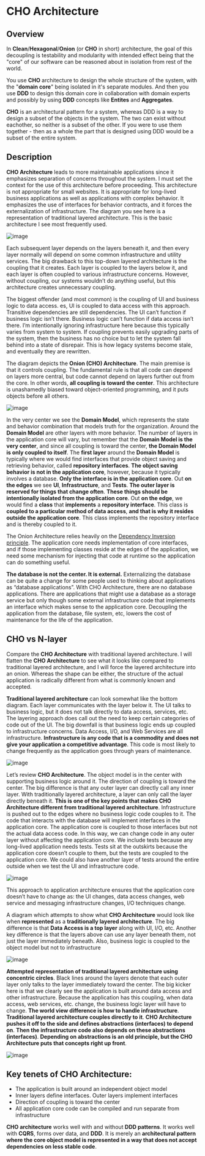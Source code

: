 # CHO Architecture

## Overview

In **Clean**/**Hexagonal**/**Onion** (or **CHO** in short) architecture, the goal of this decoupling is testability and modularity with intended effect being that the "core" of our software can be reasoned about in isolation from rest of the world.

You use **CHO** architecture to design the whole structure of the system, with the "**domain core**" being isolated in it's separate modules. And then you use **DDD** to design this domain core in collaboration with domain experts and possibly by using **DDD** concepts like **Entites** and **Aggregates**.

**CHO** is an architectural pattern for a system, whereas DDD is a way to design a subset of the objects in the system. The two can exist without eachother, so neither is a subset of the other. If you were to use them together - then as a whole the part that is designed using DDD would be a subset of the entire system.


## Description

**CHO Architecture** leads to more maintainable applications since it emphasizes separation of concerns throughout the system. I must set the context for the use of this architecture before proceeding. This architecture is not appropriate for small websites. It is appropriate for long-lived business applications as well as applications with complex behavior. It emphasizes the use of interfaces for behavior contracts, and it forces the externalization of infrastructure. The diagram you see here is a representation of traditional layered architecture. This is the basic architecture I see most frequently used.  

![image](https://user-images.githubusercontent.com/34960418/205276899-ea34738a-38d5-46bd-b729-653395a0135c.png)

Each subsequent layer depends on the layers beneath it, and then every layer normally will depend on some common infrastructure and utility services. The big drawback to this top-down layered architecture is the coupling that it creates. Each layer is coupled to the layers below it, and each layer is often coupled to various infrastructure concerns. However, without coupling, our systems wouldn’t do anything useful, but this architecture creates unnecessary coupling.

The biggest offender (and most common) is the coupling of UI and business logic to data access. es, UI is coupled to data access with this approach. Transitive dependencies are still dependencies. The UI can’t function if business logic isn’t there. Business logic can’t function if data access isn’t there. I’m intentionally ignoring infrastructure here because this typically varies from system to system. If coupling prevents easily upgrading parts of the system, then the business has no choice but to let the system fall behind into a state of disrepair. This is how legacy systems become stale, and eventually they are rewritten.

The diagram depicts the **Onion (CHO) Architecture**. The main premise is that it controls coupling. The fundamental rule is that all code can depend on layers more central, but code cannot depend on layers further out from the core. In other words, **all coupling is toward the center**. This architecture is unashamedly biased toward object-oriented programming, and it puts objects before all others.

![image](https://user-images.githubusercontent.com/34960418/205277792-cdb68bb2-ffe6-41c0-900d-364469c2eb64.png)

In the very center we see the **Domain Model**, which represents the state and behavior combination that models truth for the organization. Around the **Domain Model** are other layers with more behavior. The number of layers in the application core will vary, but remember that the **Domain Model is the very center**, and since all coupling is toward the center, **the Domain Model is only coupled to itself**. The **first layer** around the **Domain Model** is typically where we would find interfaces that provide object saving and retrieving behavior, called **repository interfaces**. **The object saving behavior is not in the application core**, however, because it typically involves a database. **Only the interface is in the application core**. Out **on the edges** we see **UI**, **Infrastructure**, and **Tests**. **The outer layer is reserved for things that change often**. **These things should be intentionally isolated from the application core**. Out **on the edge**, we would find a **class** that **implements** a **repository interface**. This class is **coupled to a particular method of data access**, **and that is why it resides outside the application core**. This class implements the repository interface and is thereby coupled to it.

The Onion Architecture relies heavily on the [Dependency Inversion principle](https://en.wikipedia.org/wiki/Dependency_inversion_principle). The application core needs implementation of core interfaces, and if those implementing classes reside at the edges of the application, we need some mechanism for injecting that code at runtime so the application can do something useful.

**The database is not the center. It is external.** Externalizing the database can be quite a change for some people used to thinking about applications as “database applications”. With CHO Architecture, there are no database applications. There are applications that might use a database as a storage service but only though some external infrastructure code that implements an interface which makes sense to the application core. Decoupling the application from the database, file system, etc, lowers the cost of maintenance for the life of the application.


## CHO vs N-layer

Compare the **CHO Architecture** with traditional layered architecture. I will flatten the **CHO Architecture** to see what it looks like compared to traditional layered architecture, and I will force the layered architecture into an onion. Whereas the shape can be either, the structure of the actual application is radically different from what is commonly known and accepted.

**Traditional layered architecture** can look somewhat like the bottom diagram. Each layer communicates with the layer below it. The UI talks to business logic, but it does not talk directly to data access, services, etc. The layering approach does call out the need to keep certain categories of code out of the UI. The big downfall is that business logic ends up coupled to infrastructure concerns. Data Access, I/O, and Web Services are all infrastructure. **Infrastructure is any code that is a commodity and does not give your application a competitive advantage**. This code is most likely to change frequently as the application goes through years of maintenance.

![image](https://user-images.githubusercontent.com/34960418/205282017-74f8becf-e419-44f7-987e-a1e694f5898b.png)


Let’s review **CHO Architecture**. The object model is in the center with supporting business logic around it. The direction of coupling is toward the center. The big difference is that any outer layer can directly call any inner layer. With traditionally layered architecture, a layer can only call the layer directly beneath it. **This is one of the key points that makes CHO Architecture different from traditional layered architecture**. Infrastructure is pushed out to the edges where no business logic code couples to it. The code that interacts with the database will implement interfaces in the application core. The application core is coupled to those interfaces but not the actual data access code. In this way, we can change code in any outer layer without affecting the application core. We include tests because any long-lived application needs tests. Tests sit at the outskirts because the application core doesn’t couple to them, but the tests are coupled to the application core. We could also have another layer of tests around the entire outside when we test the UI and infrastructure code.

![image](https://user-images.githubusercontent.com/34960418/205283045-dd5d1638-139c-4584-8d33-078e8e9ad616.png)

This approach to application architecture ensures that the application core doesn’t have to change as: the UI changes, data access changes, web service and messaging infrastructure changes, I/O techniques change.

A diagram which attempts to show what **CHO Architecture** would look like when **represented** as a **traditionally layered architecture**. The big difference is that **Data Access is a top layer** along with UI, I/O, etc. Another key difference is that the layers above can use any layer beneath them, not just the layer immediately beneath. Also, business logic is coupled to the object model but not to infrastructure

![image](https://user-images.githubusercontent.com/34960418/205283436-99cdb9ce-e276-4e2f-838d-dd77d7a5fada.png)

**Attempted representation of traditional layered architecture using concentric circles**. Black lines around the layers denote that each outer layer only talks to the layer immediately toward the center. The big kicker here is that we clearly see the application is built around data access and other infrastructure. Because the application has this coupling, when data access, web services, etc. change, the business logic layer will have to change. **The world view difference is how to handle infrastructure**. **Traditional layered architecture couples directly to it**. **CHO Architecture pushes it off to the side and defines abstractions (interfaces) to depend on**. **Then the infrastructure code also depends on these abstractions (interfaces)**. **Depending on abstractions is an old principle, but the CHO Architecture puts that concepts right up front**. 

![image](https://user-images.githubusercontent.com/34960418/205283859-3baffd5b-5cb5-4396-b359-dbeae985122b.png)


## Key tenets of CHO Architecture:

- The application is built around an independent object model
- Inner layers define interfaces. Outer layers implement interfaces
- Direction of coupling is toward the center
- All application core code can be compiled and run separate from infrastructure

**CHO architecture** works well with and without **DDD patterns**. It works well with **CQRS**, forms over data, and **DDD**. It is merely an **architectural pattern where the core object model is represented in a way that does not accept dependencies on less stable code**.


